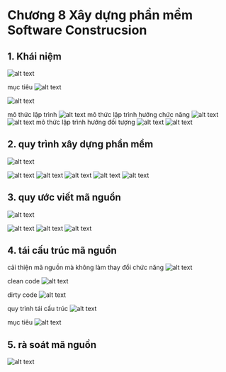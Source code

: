 # Chương 8 Xây dựng phần mềm Software Construcsion

## 1. Khái niệm

![alt text](./img/kn.png)

mục tiêu
![alt text](./img/muctieu.png)

![alt text](./img/chuongtrinhtoiht.png)

mô thức lập trình
![alt text](./img/mothuc.png)
mô thức lập trình hướng chức năng
![alt text](./img/mothuclthcn.png)
![alt text](./img/mothuclthcn2.png)
mô thức lập trình hướng đối tượng
![alt text](./img/mothuclthdt.png)
![alt text](./img/mothuclthdt2.png)

## 2. quy trình xây dựng phần mềm

![alt text](./img/quytrinh.png)

![alt text](./img/buoc1.png)
![alt text](./img/buoc2.png)
![alt text](./img/buoc3.png)
![alt text](./img/buoc4.png)
![alt text](./img/buoc5.png)

## 3. quy ước viết mã nguồn

![alt text](./img/pclt.png)

![alt text](./img/khoangtrang.png)
![alt text](./img/datten.png)
![alt text](./img/chuthich.png)

## 4. tái cấu trúc mã nguồn

cải thiện mã nguồn mà không làm thay đổi chức năng
![alt text](./img/taicautruc.png)

clean code
![alt text](./img/cleancode.png)

dirty code
![alt text](./img/dirtycode.png)

quy trình tái cấu trúc
![alt text](./img/qttct.png)

mục tiêu
![alt text](./img/muctieutct.png)

## 5. rà soát mã nguồn

![alt text](./img/rasoat.png)
